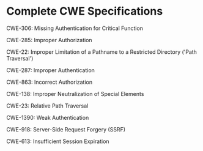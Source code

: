 

# Complete CWE Specifications

CWE-306: Missing Authentication for Critical Function

CWE-285: Improper Authorization

CWE-22: Improper Limitation of a Pathname to a Restricted Directory ('Path Traversal')

CWE-287: Improper Authentication

CWE-863: Incorrect Authorization

CWE-138: Improper Neutralization of Special Elements

CWE-23: Relative Path Traversal

CWE-1390: Weak Authentication

CWE-918: Server-Side Request Forgery (SSRF)

CWE-613: Insufficient Session Expiration
